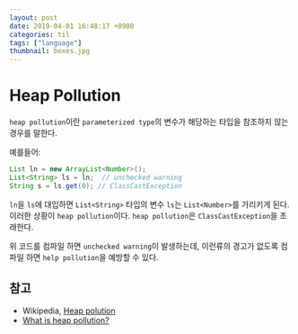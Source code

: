 ```yaml
---
layout: post
date: 2019-04-01 16:48:17 +0900
categories: til
tags: ["language"]
thumbnail: boxes.jpg
---
```


# Heap Pollution

`heap pollution`이란 `parameterized type`의 변수가 해당하는 타입을 참조하지 않는 경우를 말한다.

예를들어:

```java
List ln = new ArrayList<Number>();
List<String> ls = ln;  // unchecked warning
String s = ls.get(0); // ClassCastException
```

`ln`을 `ls`에 대입하면 `List<String>` 타입의 변수 `ls`는 `List<Number>`를 가리키게 된다. 이러한 상황이 `heap pollution`이다. `heap pollution`은  `ClassCastException`을 초래한다.

위 코드를 컴파일 하면 `unchecked warning`이 발생하는데, 이런류의 경고가 없도록 컴파일 하면 `help pollution`을 예방할 수 있다.

## 참고

- Wikipedia, [Heap polution](https://en.wikipedia.org/wiki/Heap_pollution)
- [What is heap pollution?](http://www.angelikalanger.com/GenericsFAQ/FAQSections/TechnicalDetails.html#Topic2)
